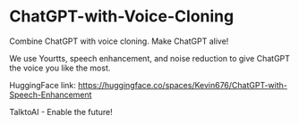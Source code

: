 # ChatGPT-with-Voice-Cloning
Combine ChatGPT with voice cloning. Make ChatGPT alive!

We use Yourtts, speech enhancement, and noise reduction to give ChatGPT the voice you like the most.

HuggingFace link: https://huggingface.co/spaces/Kevin676/ChatGPT-with-Speech-Enhancement

TalktoAI - Enable the future!
